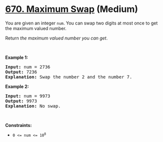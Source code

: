 # [670. Maximum Swap][link] (Medium)

[link]: https://leetcode.com/problems/maximum-swap/

<p>You are given an integer <code>num</code>. You can swap two digits at most once to get the
maximum valued number.</p>

<p>Return <em>the maximum valued number you can get</em>.</p>

<p>&nbsp;</p>
<p><strong class="example">Example 1:</strong></p>

<pre>
<strong>Input:</strong> num = 2736
<strong>Output:</strong> 7236
<strong>Explanation:</strong> Swap the number 2 and the number 7.
</pre>

<p><strong class="example">Example 2:</strong></p>

<pre>
<strong>Input:</strong> num = 9973
<strong>Output:</strong> 9973
<strong>Explanation:</strong> No swap.
</pre>

<p>&nbsp;</p>
<p><strong>Constraints:</strong></p>

<ul>
	<li><code>0 &lt;= num &lt;= 10<sup>8</sup></code></li>
</ul>

